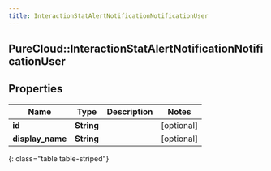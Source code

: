 ```yaml
---
title: InteractionStatAlertNotificationNotificationUser
---
```

## PureCloud::InteractionStatAlertNotificationNotificationUser

## Properties

|Name | Type | Description | Notes|
|------------ | ------------- | ------------- | -------------|
| **id** | **String** |  | [optional] |
| **display_name** | **String** |  | [optional] |
{: class="table table-striped"}


